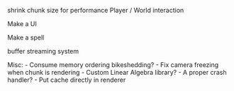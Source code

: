 shrink chunk size for performance
Player / World interaction

Make a UI

Make a spell

buffer streaming system




Misc:
    - Consume memory ordering bikeshedding?
    - Fix camera freezing when chunk is rendering
    - Custom Linear Algebra library?
    - A proper crash handler?
    - Put cache directly in renderer
